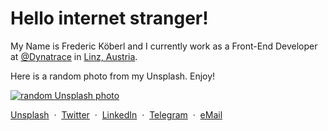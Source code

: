 <div id="content-start"></div>


# Hello internet stranger!

My Name is Frederic Köberl and I currently work as a Front-End Developer at [@Dynatrace](https://github.com/Dynatrace) in [Linz, Austria](https://www.google.com/maps/place/Linz/).


Here is a random photo from my Unsplash. Enjoy!

<a href="https://unsplash.com/internetztube" target="_blank">
<img src="https://source.unsplash.com/user/internetztube?1" alt="random Unsplash photo" />
</a>

<br />

[Unsplash](https://unsplash.com/@internetztube)
&nbsp;·&nbsp;
[Twitter](https://twitter.com/internetztube)
&nbsp;·&nbsp;
[LinkedIn](https://linkedin.com/in/koeberl)
&nbsp;·&nbsp;
[Telegram](https://telegram.me/internetztube)
&nbsp;·&nbsp;
[eMail](mailto:please-no-spam--thanks@frederickoeberl.com)

